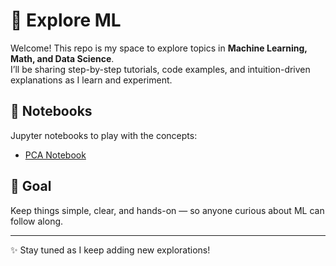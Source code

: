 # 🌱 Explore ML  

Welcome! This repo is my space to explore topics in **Machine Learning, Math, and Data Science**.  
I’ll be sharing step-by-step tutorials, code examples, and intuition-driven explanations as I learn and experiment.  


## 📓 Notebooks
Jupyter notebooks to play with the concepts:  
- [PCA Notebook](notebooks/pca.ipynb)  

## 🎯 Goal
Keep things simple, clear, and hands-on — so anyone curious about ML can follow along.  

---

✨ Stay tuned as I keep adding new explorations!
